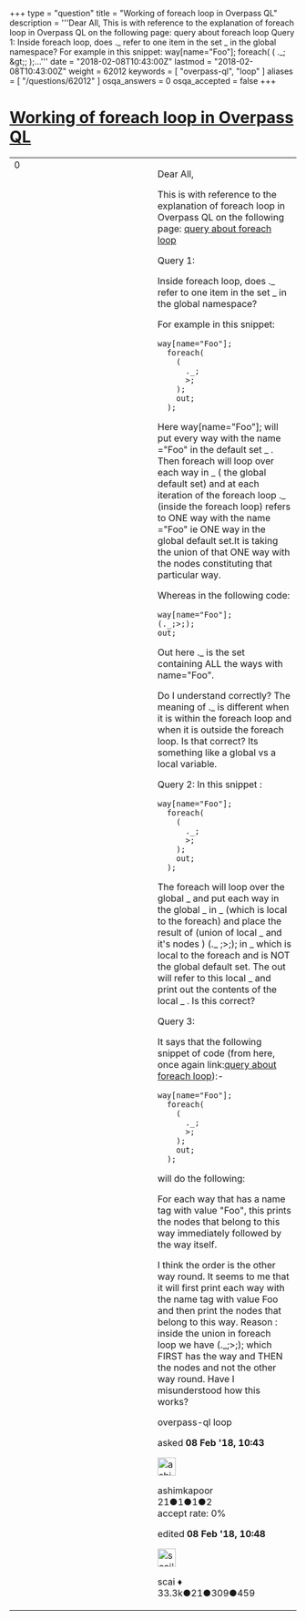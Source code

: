 +++
type = "question"
title = "Working of foreach loop in Overpass QL"
description = '''Dear All, This is with reference to the explanation of foreach loop in Overpass QL on the following page: query about foreach loop Query 1: Inside foreach loop, does ._ refer to one item in the set _ in the global namespace?  For example in this snippet: way[name=&quot;Foo&quot;];  foreach(  (  ._;  &amp;gt;;  );...'''
date = "2018-02-08T10:43:00Z"
lastmod = "2018-02-08T10:43:00Z"
weight = 62012
keywords = [ "overpass-ql", "loop" ]
aliases = [ "/questions/62012" ]
osqa_answers = 0
osqa_accepted = false
+++

<div class="headNormal">

# [Working of foreach loop in Overpass QL](/questions/62012/working-of-foreach-loop-in-overpass-ql)

</div>

<div id="main-body">

<div id="askform">

<table id="question-table" style="width:100%;">
<colgroup>
<col style="width: 50%" />
<col style="width: 50%" />
</colgroup>
<tbody>
<tr>
<td style="width: 30px; vertical-align: top"><div class="vote-buttons">
<span id="post-62012-upvote" class="ajax-command post-vote up" rel="nofollow" title="I like this post (click again to cancel)"> </span>
<div id="post-62012-score" class="post-score" title="current number of votes">
0
</div>
<span id="post-62012-downvote" class="ajax-command post-vote down" rel="nofollow" title="I dont like this post (click again to cancel)"> </span> <span id="favorite-mark" class="ajax-command favorite-mark" rel="nofollow" title="mark/unmark this question as favorite (click again to cancel)"> </span>
<div id="favorite-count" class="favorite-count">
&#10;</div>
</div></td>
<td><div id="item-right">
<div class="question-body">
<p>Dear All,</p>
<p>This is with reference to the explanation of foreach loop in Overpass QL on the following page: <a href="https://wiki.openstreetmap.org/wiki/Overpass_API/Overpass_QL#For-each_loop_.28foreach.29">query about foreach loop</a></p>
<p>Query 1:</p>
<p>Inside foreach loop, does ._ refer to one item in the set _ in the global namespace?</p>
<p>For example in this snippet:</p>
<pre><code>way[name=&quot;Foo&quot;];
  foreach(
    (
      ._;
      &gt;;
    );
    out;
  );</code></pre>
<p>Here way[name="Foo"]; will put every way with the name ="Foo" in the default set _ . Then foreach will loop over each way in _ ( the global default set) and at each iteration of the foreach loop ._ (inside the foreach loop) refers to ONE way with the name ="Foo" ie ONE way in the global default set.It is taking the union of that ONE way with the nodes constituting that particular way.</p>
<p>Whereas in the following code:</p>
<pre><code>way[name=&quot;Foo&quot;];
(._;&gt;;);
out;</code></pre>
<p>Out here ._ is the set containing ALL the ways with name="Foo".</p>
<p>Do I understand correctly? The meaning of ._ is different when it is within the foreach loop and when it is outside the foreach loop. Is that correct? Its something like a global vs a local variable.</p>
<p>Query 2: In this snippet :</p>
<pre><code>way[name=&quot;Foo&quot;];
  foreach(
    (
      ._;
      &gt;;
    );
    out;
  );</code></pre>
<p>The foreach will loop over the global _ and put each way in the global _ in _ (which is local to the foreach) and place the result of (union of local _ and it's nodes ) (._ ;&gt;;); in _ which is local to the foreach and is NOT the global default set. The out will refer to this local _ and print out the contents of the local _ . Is this correct?</p>
<p>Query 3:</p>
<p>It says that the following snippet of code (from here, once again link:<a href="https://wiki.openstreetmap.org/wiki/Overpass_API/Overpass_QL#For-each_loop_.28foreach.29">query about foreach loop</a>):-</p>
<pre><code>way[name=&quot;Foo&quot;];
  foreach(
    (
      ._;
      &gt;;
    );
    out;
  );</code></pre>
<p>will do the following:</p>
<p>For each way that has a name tag with value "Foo", this prints the nodes that belong to this way immediately followed by the way itself.</p>
<p>I think the order is the other way round. It seems to me that it will first print each way with the name tag with value Foo and then print the nodes that belong to this way. Reason : inside the union in foreach loop we have (._;&gt;;); which FIRST has the way and THEN the nodes and not the other way round. Have I misunderstood how this works?</p>
</div>
<div id="question-tags" class="tags-container tags">
<span class="post-tag tag-link-overpass-ql" rel="tag" title="see questions tagged &#39;overpass-ql&#39;">overpass-ql</span> <span class="post-tag tag-link-loop" rel="tag" title="see questions tagged &#39;loop&#39;">loop</span>
</div>
<div id="question-controls" class="post-controls">
&#10;</div>
<div class="post-update-info-container">
<div class="post-update-info post-update-info-user">
<p>asked <strong>08 Feb '18, 10:43</strong></p>
<img src="https://secure.gravatar.com/avatar/514d8729582ac1f9386d46e13aa0050d?s=32&amp;d=identicon&amp;r=g" class="gravatar" width="32" height="32" alt="ashimkapoor&#39;s gravatar image" />
<p><span>ashimkapoor</span><br />
<span class="score" title="21 reputation points">21</span><span title="1 badges"><span class="badge1">●</span><span class="badgecount">1</span></span><span title="1 badges"><span class="silver">●</span><span class="badgecount">1</span></span><span title="2 badges"><span class="bronze">●</span><span class="badgecount">2</span></span><br />
<span class="accept_rate" title="Rate of the user&#39;s accepted answers">accept rate:</span> <span title="ashimkapoor has no accepted answers">0%</span></p>
</div>
<div class="post-update-info post-update-info-edited">
<p><span> edited <strong>08 Feb '18, 10:48</strong> </span></p>
<img src="https://secure.gravatar.com/avatar/52d3234f3be58156770e8a91d575bfbd?s=32&amp;d=identicon&amp;r=g" class="gravatar" width="32" height="32" alt="scai&#39;s gravatar image" />
<p><span>scai ♦</span><br />
<span class="score" title="33317 reputation points"><span>33.3k</span></span><span title="21 badges"><span class="badge1">●</span><span class="badgecount">21</span></span><span title="309 badges"><span class="silver">●</span><span class="badgecount">309</span></span><span title="459 badges"><span class="bronze">●</span><span class="badgecount">459</span></span></p>
</div>
</div>
<div id="comments-container-62012" class="comments-container">
&#10;</div>
<div id="comment-tools-62012" class="comment-tools">
&#10;</div>
<div class="clear">
&#10;</div>
<div id="comment-62012-form-container" class="comment-form-container">
&#10;</div>
<div class="clear">
&#10;</div>
</div></td>
</tr>
</tbody>
</table>

</div>

</div>

